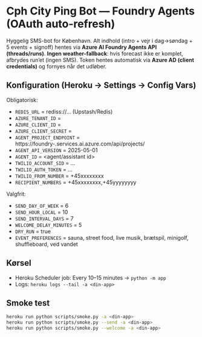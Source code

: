 # Cph City Ping Bot — Foundry Agents (OAuth auto-refresh)

Hyggelig SMS-bot for København. Alt indhold (intro + vejr i dag→søndag + 5 events + signoff) hentes via
**Azure AI Foundry Agents API (threads/runs)**. **Ingen weather-fallback**: hvis forecast ikke er komplet,
afbrydes run’et (ingen SMS). Token hentes automatisk via **Azure AD (client credentials)** og fornyes når det udløber.

## Konfiguration (Heroku → Settings → Config Vars)
Obligatorisk:
- `REDIS_URL`               = rediss://... (Upstash/Redis)
- `AZURE_TENANT_ID`         = <Entra ID tenant>
- `AZURE_CLIENT_ID`         = <App registration client id>
- `AZURE_CLIENT_SECRET`     = <Client secret>
- `AGENT_PROJECT_ENDPOINT`  = https://foundry-<region>.services.ai.azure.com/api/projects/<projectName>
- `AGENT_API_VERSION`       = 2025-05-01
- `AGENT_ID`                = <agent/assistant id>
- `TWILIO_ACCOUNT_SID`      = ...
- `TWILIO_AUTH_TOKEN`       = ...
- `TWILIO_FROM_NUMBER`      = +45xxxxxxxx
- `RECIPIENT_NUMBERS`       = +45xxxxxxxx,+45yyyyyyyy

Valgfrit:
- `SEND_DAY_OF_WEEK`        = 6
- `SEND_HOUR_LOCAL`         = 10
- `SEND_INTERVAL_DAYS`      = 7
- `WELCOME_DELAY_MINUTES`   = 5
- `DRY_RUN`                 = true
- `EVENT_PREFERENCES`       = sauna, street food, live musik, brætspil, minigolf, shuffleboard, ved vandet

## Kørsel
- Heroku Scheduler job: Every 10–15 minutes → `python -m app`
- Logs: `heroku logs --tail -a <din-app>`

## Smoke test
```bash
heroku run python scripts/smoke.py -a <din-app>
heroku run python scripts/smoke.py --send -a <din-app>
heroku run python scripts/smoke.py --welcome -a <din-app>
```
